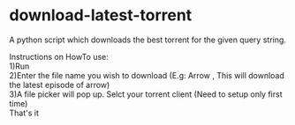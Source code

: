 download-latest-torrent
=======================

A python script which downloads the best torrent for the given query string.

Instructions on HowTo use:<br />
1)Run <br />
2)Enter the file name you wish to download (E.g: Arrow , This will download the latest episode of arrow)<br />
3)A file picker will pop up. Selct your torrent client (Need to setup only first time)<br />
That's it
